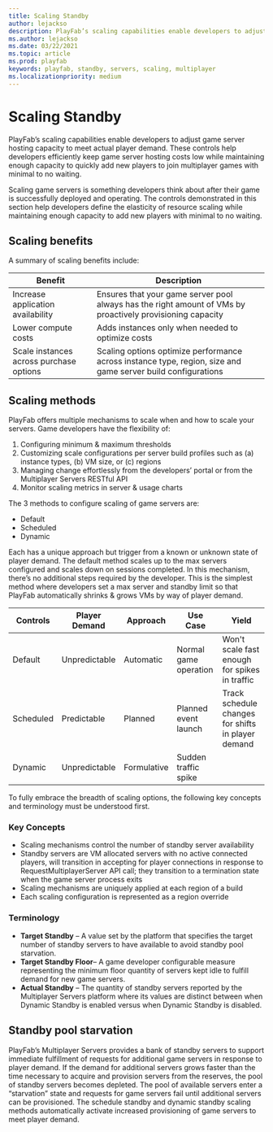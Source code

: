 ```yaml
---
title: Scaling Standby
author: lejackso
description: PlayFab’s scaling capabilities enable developers to adjust game server hosting capacity to meet actual player demand.
ms.author: lejackso
ms.date: 03/22/2021
ms.topic: article
ms.prod: playfab
keywords: playfab, standby, servers, scaling, multiplayer
ms.localizationpriority: medium
---
```


# Scaling Standby

PlayFab’s scaling capabilities enable developers to adjust game server hosting capacity to meet actual player demand. These controls help developers efficiently keep game server hosting costs low while maintaining enough capacity to quickly add new players to join multiplayer games with minimal to no waiting.

Scaling game servers is something developers think about after their game is successfully deployed and operating.  The controls demonstrated in this section help developers define the elasticity of resource scaling while 
maintaining enough capacity to add new players with minimal to no waiting.

## Scaling benefits

A summary of scaling benefits include:

| Benefit  | Description  |
|---|---|
| Increase application availability  | Ensures that your game server pool always has the right amount of VMs by proactively provisioning capacity |
| Lower compute costs  | Adds instances only when needed to optimize costs  |
| Scale instances across purchase options | Scaling options optimize performance across instance type, region, size and game server build configurations |

## Scaling methods

PlayFab offers multiple mechanisms to scale when and how to scale your servers.  Game developers have the flexibility of:

1. Configuring minimum & maximum thresholds
2. Customizing scale configurations per server build profiles such as (a) instance types, (b) VM size, or (c) regions
3. Managing change effortlessly from the developers’ portal or from the Multiplayer Servers RESTful API
4. Monitor scaling metrics in server & usage charts

The 3 methods to configure scaling of game servers are:

- Default
- Scheduled
- Dynamic

Each has a unique approach but trigger from a known or unknown state of player demand.  The default method scales up to the max servers configured and scales down on sessions completed.  In this mechanism, there’s no additional steps required by the developer.  This is the simplest method where developers set a max server and standby limit so that PlayFab automatically shrinks & grows VMs by way of player demand.

| Controls  | Player Demand | Approach | Use Case | Yield |
|---|---|---|---|---|
| Default | Unpredictable  | Automatic | Normal game operation | Won't scale fast enough for spikes in traffic |
| Scheduled | Predictable | Planned | Planned event launch | Track schedule changes for shifts in player demand |
| Dynamic   | Unpredictable | Formulative | Sudden traffic spike | |

To fully embrace the breadth of scaling options, the following key concepts and terminology must be understood first.

### Key Concepts

- Scaling mechanisms control the number of standby server availability
- Standby servers are VM allocated servers with no active connected players, will transition in accepting for player connections in response to RequestMultiplayerServer API call; they transition to a termination state when the game server process exits 
- Scaling mechanisms are uniquely applied at each region of a build
- Each scaling configuration is represented as a region override

### Terminology

- **Target Standby** – A value set by the platform that specifies the target number of standby servers to have available to avoid standby pool starvation.
- **Target Standby Floor**– A game developer configurable measure representing the minimum floor quantity of servers kept idle to fulfill demand for new game servers.
- **Actual Standby** – The quantity of standby servers reported by the Multiplayer Servers platform where its values are distinct between when Dynamic Standby is enabled versus when Dynamic Standby is disabled.

## Standby pool starvation

PlayFab’s Multiplayer Servers provides a bank of standby servers to support immediate fulfillment of requests for additional game servers in response to player demand. If the demand for additional servers grows faster than the time necessary to acquire and provision servers from the reserves, the pool of standby servers becomes depleted. The pool of available servers enter a “starvation” state and requests for game servers fail until additional servers can be provisioned. The schedule standby and dynamic standby scaling methods automatically activate increased provisioning of game servers to meet player demand.